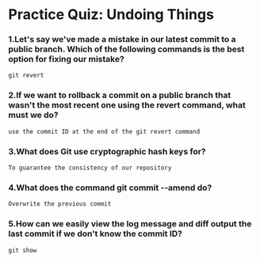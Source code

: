 # Practice Quiz: Undoing Things

### 1.Let's say we've made a mistake in our latest commit to a public branch. Which of the following commands is the best option for fixing our mistake?

    git revert

### 2.If we want to rollback a commit on a public branch that wasn't the most recent one using the revert command, what must we do?

    use the commit ID at the end of the git revert command

### 3.What does Git use cryptographic hash keys for?

    To guarantee the consistency of our repository

### 4.What does the command git commit --amend do?

    Overwrite the previous commit

### 5.How can we easily view the log message and diff output the last commit if we don't know the commit ID?

    git show
